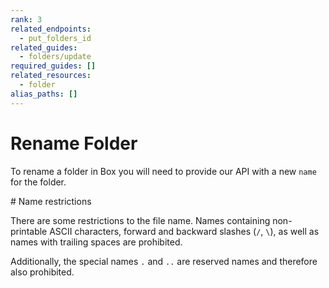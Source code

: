 ```yaml
---
rank: 3
related_endpoints:
  - put_folders_id
related_guides:
  - folders/update
required_guides: []
related_resources:
  - folder
alias_paths: []
---
```


# Rename Folder

To rename a folder in Box you will need to provide our API with a new `name` for
the folder.

<Samples id='put_folders_id' variant='rename' />

<Message type='notice'>
  # Name restrictions
  
  There are some restrictions to the file name. Names containing non-printable
  ASCII characters, forward and backward slashes (`/`, `\`), as well as names
  with trailing spaces are prohibited.

  Additionally, the special names `.` and `..` are reserved names and therefore
  also prohibited.
</Message>
